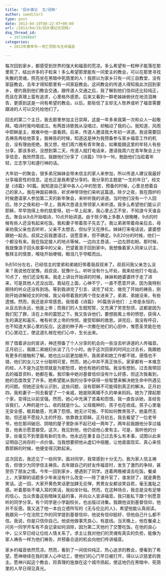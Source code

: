 ```yaml
---
title: '回乡偶记  文/冠辉'
author: sweditor3
type: post
date: 2013-04-19T08:22:07+00:00
url: /2013/04/19/回乡偶记文冠辉/
dsq_thread_id:
  - 1971994847
categories:
  - 2013年春季号——死亡阴影与生命福音

---
```

每次回到家乡，都感受到世界的强大和福音的荒凉。多么希望有一粒种子能落在那里死了，结出许多的子粒来！多么希望那里能有一间爱主的教会，可以在那里寻找失散的灵魂，照亮坐在黑暗中死荫里的人！我原以为家乡只有一间三自教堂，没有家庭教会，去年才得知那里有一间家庭教会。这间教会的传道人得知我此次回到家乡，便约我到他们教会交通。跟传道人交通之后，我了解到他们信仰还比较纯正，而且在真理上蛮有追求，心里格外感恩。后来又看到一群老姊妹俯伏在地流泪祷告，更感到这是一间有希望的教会。以后，那些信了主却无人牧养或听了福音需要跟进的人可以交托给他们了。

回去的第二个主日，我去那里参加主日崇拜，这是一年多来我第一次和众人一起敬拜。唱诗时我呜咽成泣。有两首诗歌我从没唱过，却触动了我的心。我知道，风雨中耶稣是主，艰难中他一直看顾。后来，传道人邀请我大年初一讲道。我说需要回去祷告再给他答复。我祷告的时候，知道这是神为我预备参与家乡福音工作的机会，没有理由拒绝。我又想，他们周六晚有青年聚会，如果能跟这里的年轻人有些分享，那该多好。没想到第二天，传道人就打电话来，邀请我周六在青年聚会上分享信息，我欣然答应。我跟他们分享了《诗篇》119:9—16，勉励他们当趁着年轻，立志学习和遵行神的话。

大年初一的聚会，很多弟兄姊妹会带未信主的家人来参加，所以传道人建议我最好分享福音性的信息。这也正是我希望分享的。我分享的主题是“一生的年日”，经文是《诗篇》90篇。我知道自己家中各人心中的愁苦，预备的时候，心里总想着自己的家人。我在神面前祷告，祈求神带领他们来听这篇道。除夕之夜，我在围炉的时候邀请家人参加第二天的新年聚会，来听听我的讲道。当时他们没有一个人回应。除夕之夜和初一早上，我再次恳请主带领家人来听道。我多么希望他们能认识耶稣，早早饱得上帝的慈爱呀。初一早上起来，我心里忐忑不安，不知道今天谁会去。聚会从9点开始唱诗，10点开始讲道。由于除夕晚上多数人很晚睡，9点的时候有些人还没有起来吃饭。我和妻子带着孩子先去了。我让弟弟带着母亲后去，母亲劝我父亲也去听听，父亲不太想去，但似乎又在挣扎。妹妹打来电话说，婆婆想跟她一起去。叔叔之前我邀请过，说愿意来，但不确定。9点20分的时候，他们一个都没有来。我在指定接人的地点等候，一边向主恳请，一边左顾右盼。那时候，我就像浪子回头故事中的父亲，巴望着浪子回到家中。我想像着家人同来认识主、敬拜主的情景，喉咙开始哽咽，眼泪几乎夺眶而出。

9点50分左右，已经信主的堂弟和弟媳妇带着我叔叔来了。叔叔问我父亲怎么没来？我说他在犹豫。叔叔说，犹豫什么，听听没有什么坏处，我来给他打个电话。10点了，他们还没有来。我走上讲台开始讲的时候，妹妹和她婆婆终于走了进来，可是其他人还没出现。我站在上面，心神不宁，一直不愿意开讲，因为我特别期待的听众还没有到场。等到我讲完了引言、读完了经文、做完了开始的祷告，刚刚开始讲解经文的时候，我父母带着我的两个侄女进来了。弟弟、弟媳没来，有些遗憾。然而，我还是非常感恩。我借着《诗篇》 90篇告诉他们：上帝是永恒的，从亘古到永远，他是上帝；而我们的人生既短暂，又充满了劳苦愁烦，这都是因为我们犯了罪，活在上帝的震怒之下。我又告诉他们，要想脱离上帝的愤怒，获得人生的满足和喜乐，唯有祈求上帝的怜悯，接受耶稣的救恩。讲完后，我没有呼召，也不知道大家心里的反应。这道的种子再一次撒在他们的心田中，惟愿圣灵能在他们心里动工，使这道扎根在他们心中，生长出来。

除了借着讲台的宣讲，神还预备了个人分享的机会向一些没去听讲道的人传福音。正月初三，我跟二弟媳妇长谈了几个小时。由于这次回家的时间比过去长，我跟她有更多的接触和了解。她也比以前更加敞开。我弟弟和她工作都不错，感情也不错，他们的女儿又十分聪明可爱。然而，她心中并不真正快乐。家家都有一本难念的经，人不是为这愁烦就是为那愁烦，她也有她的烦恼。我没有想到，过去我带回去的福音资料，她都在看。我印象中她对基督信仰没有什么好感，但这次我看到，她的态度改变了许多。她希望能从我的分享中获得一些智慧来解决她生命中所遇见的问题。但她还没有认识到，这些问题，没有耶稣不可能得到真正的解决。正月初四，我和妻子一同去看望了一个亲戚，她是刚离婚不久的单亲妈妈。她为了撑起那个家，变得比以前坚强。然而，她心中充满了苦毒和怨恨。我一直告诉她，圣经告诉我们，人种的是什么，收的就是什么。父母栽种的，孩子也在收成。孩子心里毫无安全感，极其敏感，充满了怨恨。她无计可施，不知如何教育孩子。她虽然无助，但还是不愿投入主的怀抱，依靠救主耶稣。正月初五，我去看望了一位老爷爷。他在那间破旧、阴暗的屋子里卧床不起已经一两年了。两年前我跟他分享过福音，他表示愿意接受。这次，我见到他，他仍说他心里有主。可是，我听他的分享，丝毫见不到里面有新的生命。他永远在重复自己过去多么有本事，试图以此来证明自己尚存的一点价值。当我想要把他从虚幻中摇醒，让他直面现实、真心来信靠耶稣的时候，他便变得沉默起来。

这次回去，我还见了一些同学。面对同学，我常感到十分无力。我为家人信主祷告，但很少为同学信主祷告。去年跟自己的好友传福音时，发生了激烈的争辩，甚至伤了朋友之情。今年一回到家乡，便遇到了同学。连着两晚被请去吃饭。餐桌上，大家聊的话题多少年来没有什么改变——除了谁升官了，谁发财了，就是黄色笑话。这一回，大家开黄色笑话更加肆无忌惮，男男女女都谈笑自若，毫无羞耻之感。听着那些不堪入耳的笑话，我如坐针毡。然而，在这种场合，我总是没有足够的信心，当众责备这些暗昧无益的事，并向众人宣讲福音。我只能私下跟个别愿意听的同学分享。有个同学是小学副校长，也出版过诗集。我跟他谈到基督信仰，他并不反感。我又送了他一本白立德所写的《无与伦比的人》，希望他能认真阅读。我跟另一个在法院工作的同学提到基督信仰，他说有信仰挺好，但他自己什么都不信。我说，你是只信你自己。他说他做事凭良心，有底线。当天晚上，他在餐桌上问另一同学开车有不良记录如何消除，因为第二天他约了交警吃饭。在他的良心中，公义早已经让位给人情关系了。求主让我对他们的灵魂有真实的负担，能像为家人祷告一样为他们祷告，并预备合适的机会向他们传讲福音。

家乡的福音依然荒凉。然而，看到了一间信仰纯正、热心追求的教会，便看到了希望。愿神继续在我的家人心中动工，使他们的心门早日被打开，得以认识慈爱的救主。愿神兴起这个教会，将真理的旌旗在这个城市扬起，使这地仍在黑暗中、死荫里的人早日得见真光。